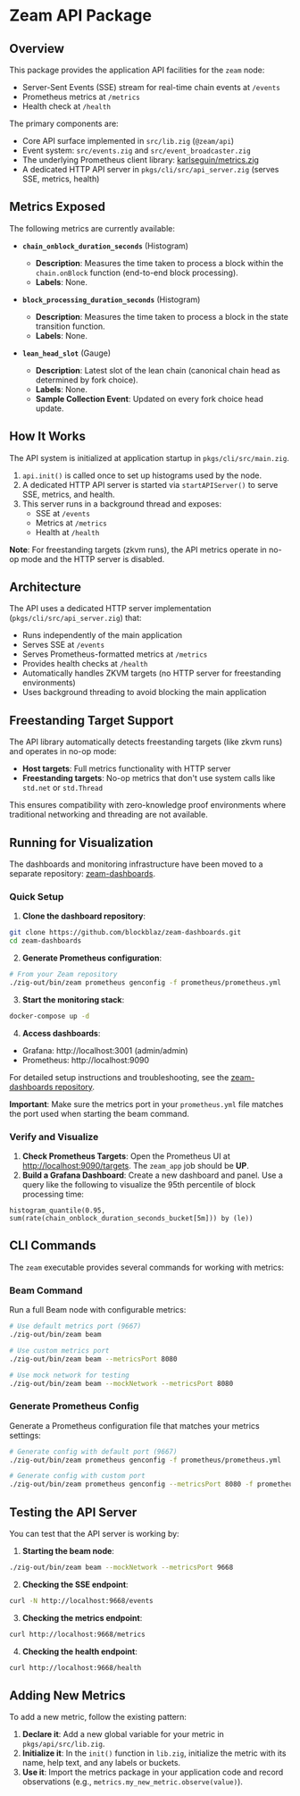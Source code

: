 # Zeam API Package

## Overview

This package provides the application API facilities for the `zeam` node:

- Server-Sent Events (SSE) stream for real-time chain events at `/events`
- Prometheus metrics at `/metrics`
- Health check at `/health`

The primary components are:
- Core API surface implemented in `src/lib.zig` (`@zeam/api`)
- Event system: `src/events.zig` and `src/event_broadcaster.zig`
- The underlying Prometheus client library: [karlseguin/metrics.zig](https://github.com/karlseguin/metrics.zig)
- A dedicated HTTP API server in `pkgs/cli/src/api_server.zig` (serves SSE, metrics, health)

## Metrics Exposed

The following metrics are currently available:

- **`chain_onblock_duration_seconds`** (Histogram)
  - **Description**: Measures the time taken to process a block within the `chain.onBlock` function (end-to-end block processing).
  - **Labels**: None.

- **`block_processing_duration_seconds`** (Histogram)
  - **Description**: Measures the time taken to process a block in the state transition function.
  - **Labels**: None.

- **`lean_head_slot`** (Gauge)
  - **Description**: Latest slot of the lean chain (canonical chain head as determined by fork choice).
  - **Labels**: None.
  - **Sample Collection Event**: Updated on every fork choice head update.

## How It Works

The API system is initialized at application startup in `pkgs/cli/src/main.zig`. 

1.  `api.init()` is called once to set up histograms used by the node.
2.  A dedicated HTTP API server is started via `startAPIServer()` to serve SSE, metrics, and health.
3.  This server runs in a background thread and exposes:
    - SSE at `/events`
    - Metrics at `/metrics`
    - Health at `/health`

**Note**: For freestanding targets (zkvm runs), the API metrics operate in no-op mode and the HTTP server is disabled.

## Architecture

The API uses a dedicated HTTP server implementation (`pkgs/cli/src/api_server.zig`) that:

- Runs independently of the main application
- Serves SSE at `/events`
- Serves Prometheus-formatted metrics at `/metrics`
- Provides health checks at `/health`
- Automatically handles ZKVM targets (no HTTP server for freestanding environments)
- Uses background threading to avoid blocking the main application

## Freestanding Target Support

The API library automatically detects freestanding targets (like zkvm runs) and operates in no-op mode:

- **Host targets**: Full metrics functionality with HTTP server
- **Freestanding targets**: No-op metrics that don't use system calls like `std.net` or `std.Thread`

This ensures compatibility with zero-knowledge proof environments where traditional networking and threading are not available.

## Running for Visualization

The dashboards and monitoring infrastructure have been moved to a separate repository: [zeam-dashboards](https://github.com/blockblaz/zeam-dashboards).

### Quick Setup

1. **Clone the dashboard repository**:
```sh
git clone https://github.com/blockblaz/zeam-dashboards.git
cd zeam-dashboards
```

2. **Generate Prometheus configuration**:
```sh
# From your Zeam repository
./zig-out/bin/zeam prometheus genconfig -f prometheus/prometheus.yml
```

3. **Start the monitoring stack**:
```sh
docker-compose up -d
```

4. **Access dashboards**:
- Grafana: http://localhost:3001 (admin/admin)
- Prometheus: http://localhost:9090

For detailed setup instructions and troubleshooting, see the [zeam-dashboards repository](https://github.com/blockblaz/zeam-dashboards).

**Important**: Make sure the metrics port in your `prometheus.yml` file matches the port used when starting the beam command.

### Verify and Visualize

1.  **Check Prometheus Targets**: Open the Prometheus UI at [http://localhost:9090/targets](http://localhost:9090/targets). The `zeam_app` job should be **UP**.
2.  **Build a Grafana Dashboard**: Create a new dashboard and panel. Use a query like the following to visualize the 95th percentile of block processing time:
```promql
histogram_quantile(0.95, sum(rate(chain_onblock_duration_seconds_bucket[5m])) by (le))
```

## CLI Commands

The `zeam` executable provides several commands for working with metrics:

### Beam Command
Run a full Beam node with configurable metrics:

```sh
# Use default metrics port (9667)
./zig-out/bin/zeam beam

# Use custom metrics port
./zig-out/bin/zeam beam --metricsPort 8080

# Use mock network for testing
./zig-out/bin/zeam beam --mockNetwork --metricsPort 8080
```

### Generate Prometheus Config
Generate a Prometheus configuration file that matches your metrics settings:

```sh
# Generate config with default port (9667)
./zig-out/bin/zeam prometheus genconfig -f prometheus/prometheus.yml

# Generate config with custom port
./zig-out/bin/zeam prometheus genconfig --metricsPort 8080 -f prometheus.yml
```

## Testing the API Server

You can test that the API server is working by:

1. **Starting the beam node**:
```sh
./zig-out/bin/zeam beam --mockNetwork --metricsPort 9668
```

2. **Checking the SSE endpoint**:
```sh
curl -N http://localhost:9668/events
```

3. **Checking the metrics endpoint**:
```sh
curl http://localhost:9668/metrics
```

4. **Checking the health endpoint**:
```sh
curl http://localhost:9668/health
```

## Adding New Metrics

To add a new metric, follow the existing pattern:

1.  **Declare it**: Add a new global variable for your metric in `pkgs/api/src/lib.zig`.
2.  **Initialize it**: In the `init()` function in `lib.zig`, initialize the metric with its name, help text, and any labels or buckets.
3.  **Use it**: Import the metrics package in your application code and record observations (e.g., `metrics.my_new_metric.observe(value)`).
